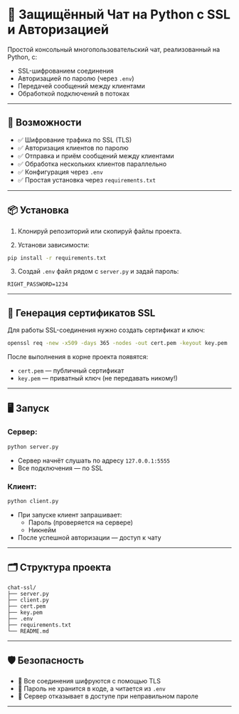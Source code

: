 # 🔐 Защищённый Чат на Python с SSL и Авторизацией

Простой консольный многопользовательский чат, реализованный на Python, с:
- SSL-шифрованием соединения
- Авторизацией по паролю (через `.env`)
- Передачей сообщений между клиентами
- Обработкой подключений в потоках

---

## 🚀 Возможности

- ✅ Шифрование трафика по SSL (TLS)
- ✅ Авторизация клиентов по паролю
- ✅ Отправка и приём сообщений между клиентами
- ✅ Обработка нескольких клиентов параллельно
- ✅ Конфигурация через `.env`
- ✅ Простая установка через `requirements.txt`

---

## 📦 Установка

1. Клонируй репозиторий или скопируй файлы проекта.

2. Установи зависимости:

```bash
pip install -r requirements.txt
```

3. Создай `.env` файл рядом с `server.py` и задай пароль:

```env
RIGHT_PASSWORD=1234
```

---

## 🔐 Генерация сертификатов SSL

Для работы SSL-соединения нужно создать сертификат и ключ:

```bash
openssl req -new -x509 -days 365 -nodes -out cert.pem -keyout key.pem
```

После выполнения в корне проекта появятся:
- `cert.pem` — публичный сертификат
- `key.pem` — приватный ключ (не передавать никому!)

---

## 🖥️ Запуск

### Сервер:

```bash
python server.py
```

- Сервер начнёт слушать по адресу `127.0.0.1:5555`
- Все подключения — по SSL

### Клиент:

```bash
python client.py
```

- При запуске клиент запрашивает:
  - Пароль (проверяется на сервере)
  - Никнейм
- После успешной авторизации — доступ к чату

---

## 🗂 Структура проекта

```
chat-ssl/
├── server.py
├── client.py
├── cert.pem
├── key.pem
├── .env
├── requirements.txt
└── README.md
```

---

## 🛡 Безопасность

- 🔐 Все соединения шифруются с помощью TLS
- 🔐 Пароль не хранится в коде, а читается из `.env`
- 🔐 Сервер отказывает в доступе при неправильном пароле

---